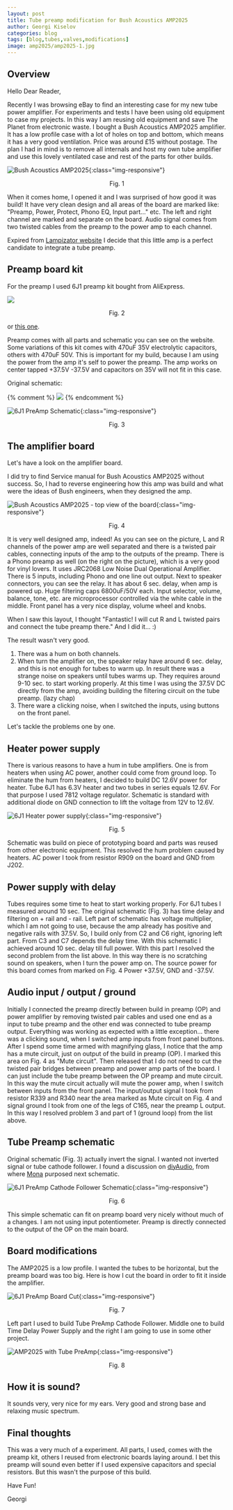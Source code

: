 ```yaml
---
layout: post
title: Tube preamp modification for Bush Acoustics AMP2025
author: Georgi Kiselov
categories: blog
tags: [blog,tubes,valves,modifications]
image: amp2025/amp2025-1.jpg
---
```


## Overview

Hello Dear Reader,

Recently I was browsing eBay to find an interesting case for my new tube power amplifier. For experiments and tests I have been using old equipment to case my projects. In this way I am reusing old equipment and save The Planet from electronic waste. I bought a Bush Acoustics AMP2025 amplifier. It has a low profile case with a lot of holes on top and bottom, which means it has a very good ventilation. Price was around £15 without postage.
The plan I had in mind is to remove all internals and host my own tube amplifier and use this lovely ventilated case and rest of the parts for other builds.

![Bush Acoustics AMP2025](assets/img/amp2025/amp2025-2.jpg){:class="img-responsive"}

<center> Fig. 1 </center>

When it comes home, I opened it and I was surprised of how good it was build! It have very clean design and all areas of the board are marked like: "Preamp, Power, Protect, Phono EQ, Input part..." etc. The left and right channel are marked and separate on the board. Audio signal comes from two twisted cables from the preamp to the power amp to each channel.

Expired from [Lampizator website](http://www.lampizator.eu) I decide that this little amp is a perfect candidate to integrate a tube preamp. 

## Preamp board kit

For the preamp I used 6J1 preamp kit bought from AliExpress.

<a href="https://s.click.aliexpress.com/e/_DeiaqoF" target="_blank"><img src="//ae01.alicdn.com/kf/HTB1NjDoegKTBuNkSne1q6yJoXXaw.jpg_350x350.jpg" /></a>

<center> Fig. 2 </center>

or [this one](https://s.click.aliexpress.com/e/_DeZrpWb).

Preamp comes with all parts and schematic you can see on the website. Some variations of this kit comes with 470uF 35V electrolytic capacitors, others with 470uF 50V. This is important for my build, because I am using the power from the amp it's self to power the preamp. The amp works on center tapped +37.5V -37.5V and capacitors on 35V will not fit in this case.

Original schematic:


{% comment %} 
<img src="assets/img/amp2025/6J1-preamp-schematic.jpg">
{% endcomment %}

![6J1 PreAmp Schematic](assets/img/amp2025/6J1-preamp-schematic.jpg){:class="img-responsive"}

<center> Fig. 3 </center>

## The amplifier board

Let's have a look on the amplifier board. 

I did try to find Service manual for Bush Acoustics AMP2025 without success. So, I had to reverse engineering how this amp was build and what were the ideas of Bush engineers, when they designed the amp.

![Bush Acoustics AMP2025 - top view of the board](assets/img/amp2025/amp2025-3.jpg){:class="img-responsive"}

<center> Fig. 4 </center>

It is very well designed amp, indeed! As you can see on the picture, L and R channels of the power amp are well separated and there is a twisted pair cables, connecting inputs of the amp to the outputs of the preamp. There is a Phono preamp as well (on the right on the picture), which is a very good for vinyl lovers. It uses JRC2068 Low Noise Dual Operational Amplifier. There is 5 inputs, including Phono and one line out output. Next to speaker connectors, you can see the relay. It has about 6 sec. delay, when amp is powered up. Huge filtering caps 6800uF/50V each. Input selector, volume, balance, tone, etc. are microprocessor controlled via the white cable in the middle. Front panel has a very nice display, volume wheel and knobs.

When I saw this layout, I thought "Fantastic! I will cut R and L twisted pairs and connect the tube preamp there." And I did it... :) 

The result wasn't very good. 
1. There was a hum on both channels.
2. When turn the amplifier on, the speaker relay have around 6 sec. delay, and this is not enough for tubes to warm up. In result there was a strange noise on speakers until tubes warms up. They requires around 9-10 sec. to start working properly. At this time I was using the 37.5V DC directly from the amp, avoiding building the filtering circuit on the tube preamp. (lazy chap)
3. There ware a clicking noise, when I switched the inputs, using buttons on the front panel.

Let's tackle the problems one by one.

## Heater power supply

There is various reasons to have a hum in tube amplifiers. One is from heaters when using AC power, another could come from ground loop. To eliminate the hum from heaters, I decided to build DC 12.6V power for heater. Tube 6J1 has 6.3V heater and two tubes in series equals 12.6V. For that purpose I used 7812 voltage regulator. Schematic is standard with additional diode on GND connection to lift the voltage from 12V to 12.6V.

![6J1 Heater power supply](assets/img/amp2025/heater-power-supply.jpg){:class="img-responsive"}

<center> Fig. 5 </center>

Schematic was build on piece of prototyping board and parts was reused from other electronic equipment. This resolved the hum problem caused by heaters. AC power I took from resistor R909 on the board and GND from J202.

## Power supply with delay

Tubes requires some time to heat to start working properly. For 6J1 tubes I measured around 10 sec.
The original schematic (Fig. 3) has time delay and filtering on + rail and - rail. Left part of schematic has voltage multiplier, which I am not going to use, because the amp already has positive and negative rails with 37.5V. So, I build only from C2 and C6 right, ignoring left part. From C3 and C7 depends the delay time. With this schematic I achieved around 10 sec. delay till full power. With this part I resolved the second problem from the list above. In this way there is no scratching sound on speakers, when I turn the power amp on. The source power for this board comes from marked on Fig. 4 Power +37.5V, GND and -37.5V.

## Audio input / output / ground

Initially I connected the preamp directly between build in preamp (OP) and power amplifier by removing twisted pair cables and used one end as a input to tube preamp and the other end was connected to tube preamp output. Everything was working as expected with a little exception... there was a clicking sound, when I switched amp inputs from front panel buttons. After I spend some time armed with magnifying glass, I notice that the amp has a mute circuit, just on output of the build in preamp (OP). I marked this area on Fig. 4 as "Mute circuit". Then released that I do not need to cut the twisted pair bridges between preamp and power amp parts of the board. I can just include the tube preamp between the OP preamp and mute circuit. In this way the mute circuit actually will mute the power amp, when I switch between inputs from the front panel. The input/output signal I took from resistor R339 and R340 near the area marked as Mute circuit on Fig. 4 and signal ground I took from one of the legs of C165, near the preamp L output. In this way I resolved problem 3 and part of 1 (ground loop) from the list above.

## Tube Preamp schematic

Original schematic (Fig. 3) actually invert the signal. I wanted not inverted signal or tube cathode follower. I found a discussion on [diyAudio](https://www.diyaudio.com/community/threads/6j1-preamp.318673/), from where [Mona](https://www.diyaudio.com/community/threads/6j1-preamp.318673/post-5337761) purposed next schematic.

![6J1 PreAmp Cathode Follower Schematic](assets/img/amp2025/6J1-cathode-follower.jpg){:class="img-responsive"}

<center> Fig. 6 </center>

This simple schematic can fit on preamp board very nicely without much of a changes. I am not using input potentiometer. Preamp is directly connected to the output of the OP on the main board.

## Board modifications

The AMP2025 is a low profile. I wanted the tubes to be horizontal, but the preamp board was too big. Here is how I cut the board in order to fit it inside the amplifier.

![6J1 PreAmp Board Cut](assets/img/amp2025/6J1-cut-the-board.jpg){:class="img-responsive"}

<center> Fig. 7 </center>

Left part I used to build Tube PreAmp Cathode Follower. Middle one to build Time Delay Power Supply and the right I am going to use in some other project.


![AMP2025 with Tube PreAmp](assets/img/amp2025/AMP2025-6J1-tube-preamp.jpg){:class="img-responsive"}

<center> Fig. 8 </center>

## How it is sound?

It sounds very, very nice for my ears. Very good and strong base and relaxing music spectrum.

## Final thoughts

This was a very much of a experiment. All parts, I used, comes with the preamp kit, others I reused from electronic boards laying around. I bet this preamp will sound even better if I used expensive capacitors and special resistors. But this wasn't the purpose of this build.

Have Fun!

Georgi
